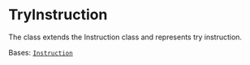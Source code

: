 # TryInstruction

The class extends the Instruction class and represents try instruction.



Bases: [`Instruction`](../instruction/)
